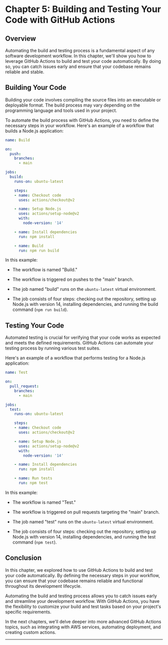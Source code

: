 # Chapter 5: Building and Testing Your Code with GitHub Actions

## Overview

Automating the build and testing process is a fundamental aspect of any software development workflow. In this chapter, we'll show you how to leverage GitHub Actions to build and test your code automatically. By doing so, you can catch issues early and ensure that your codebase remains reliable and stable.

## Building Your Code

Building your code involves compiling the source files into an executable or deployable format. The build process may vary depending on the programming language and tools used in your project.

To automate the build process with GitHub Actions, you need to define the necessary steps in your workflow. Here's an example of a workflow that builds a Node.js application:

```yaml
name: Build

on:
  push:
    branches:
      - main

jobs:
  build:
    runs-on: ubuntu-latest

    steps:
    - name: Checkout code
      uses: actions/checkout@v2

    - name: Setup Node.js
      uses: actions/setup-node@v2
      with:
        node-version: '14'

    - name: Install dependencies
      run: npm install

    - name: Build
      run: npm run build
```

In this example:

- The workflow is named "Build."

- The workflow is triggered on pushes to the "main" branch.

- The job named "build" runs on the `ubuntu-latest` virtual environment.

- The job consists of four steps: checking out the repository, setting up Node.js with version 14, installing dependencies, and running the build command (`npm run build`).

## Testing Your Code

Automated testing is crucial for verifying that your code works as expected and meets the defined requirements. GitHub Actions can automate your testing process by running various test suites.

Here's an example of a workflow that performs testing for a Node.js application:

```yaml
name: Test

on:
  pull_request:
    branches:
      - main

jobs:
  test:
    runs-on: ubuntu-latest

    steps:
    - name: Checkout code
      uses: actions/checkout@v2

    - name: Setup Node.js
      uses: actions/setup-node@v2
      with:
        node-version: '14'

    - name: Install dependencies
      run: npm install

    - name: Run tests
      run: npm test
```

In this example:

- The workflow is named "Test."

- The workflow is triggered on pull requests targeting the "main" branch.

- The job named "test" runs on the `ubuntu-latest` virtual environment.

- The job consists of four steps: checking out the repository, setting up Node.js with version 14, installing dependencies, and running the test command (`npm test`).

## Conclusion

In this chapter, we explored how to use GitHub Actions to build and test your code automatically. By defining the necessary steps in your workflow, you can ensure that your codebase remains reliable and functional throughout its development lifecycle.

Automating the build and testing process allows you to catch issues early and streamline your development workflow. With GitHub Actions, you have the flexibility to customize your build and test tasks based on your project's specific requirements.

In the next chapters, we'll delve deeper into more advanced GitHub Actions topics, such as integrating with AWS services, automating deployment, and creating custom actions.

---